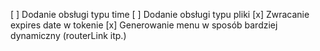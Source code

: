 [ ] Dodanie obsługi typu time
[ ] Dodanie obsługi typu pliki
[x] Zwracanie expires date w tokenie
[x] Generowanie menu w sposób bardziej dynamiczny (routerLink itp.)
